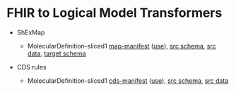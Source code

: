 # FHIR to Logical Model Transformers

* ShExMap
  * MolecularDefinition-sliced1 [map-manifest](map-manifest.yaml) ([use](https://shex.io/webapps/shex.js/packages/extension-map/doc/shexmap-simple?manifestURL=https://raw.githubusercontent.com/fhircat/fhir-to-logical-model-xform/refs/heads/main/map-manifest.yaml)), [src schema](MolecularDefinition.shex), [src data](moleculardefinition-example-allelesliced1.ttl), [target schema](drug-metabolizer-ob.shex)

* CDS rules
  * MolecularDefinition-sliced1 [cds-manifest](cds-manifest.yaml) ([use](https://shex.io/webapps/shex.js/packages/shex-webapp/doc/shex-simple?manifestURL=https://raw.githubusercontent.com/fhircat/fhir-to-logical-model-xform/refs/heads/main/cds-manifest.yaml)), [src schema](MolecularDefinition+cds-Skibbidy1.shex), [src data](moleculardefinition-example-allelesliced1+cds-Skibbidy1.ttl)
